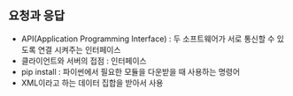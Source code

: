 ## 요청과 응답

- API(Application Programming Interface) : 두 소프트웨어가 서로 통신할 수 있도록 연결 시켜주는 인터페이스
- 클라이언트와 서버의 접점 : 인터페이스
- pip install : 파이썬에서 필요한 모듈을 다운받을 때 사용하는 명령어
- XML이라고 하는 데이터 집합을 받아서 사용